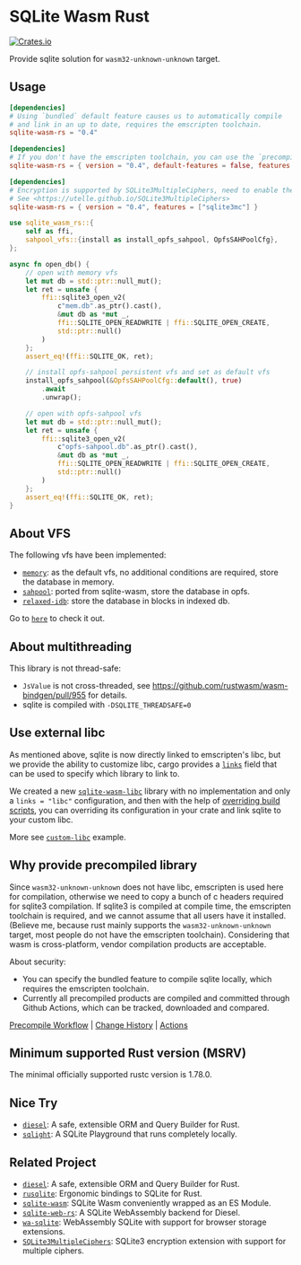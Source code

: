 # SQLite Wasm Rust

[![Crates.io](https://img.shields.io/crates/v/sqlite-wasm-rs.svg)](https://crates.io/crates/sqlite-wasm-rs)

Provide sqlite solution for `wasm32-unknown-unknown` target.

## Usage

```toml
[dependencies]
# Using `bundled` default feature causes us to automatically compile
# and link in an up to date, requires the emscripten toolchain.
sqlite-wasm-rs = "0.4"
```

```toml
[dependencies]
# If you don't have the emscripten toolchain, you can use the `precompiled` feature.
sqlite-wasm-rs = { version = "0.4", default-features = false, features = ["precompiled"] }
```

```toml
[dependencies]
# Encryption is supported by SQLite3MultipleCiphers, need to enable the bundled feature.
# See <https://utelle.github.io/SQLite3MultipleCiphers>
sqlite-wasm-rs = { version = "0.4", features = ["sqlite3mc"] }
```

```rust
use sqlite_wasm_rs::{
    self as ffi,
    sahpool_vfs::{install as install_opfs_sahpool, OpfsSAHPoolCfg},
};

async fn open_db() {
    // open with memory vfs
    let mut db = std::ptr::null_mut();
    let ret = unsafe {
        ffi::sqlite3_open_v2(
            c"mem.db".as_ptr().cast(),
            &mut db as *mut _,
            ffi::SQLITE_OPEN_READWRITE | ffi::SQLITE_OPEN_CREATE,
            std::ptr::null()
        )
    };
    assert_eq!(ffi::SQLITE_OK, ret);

    // install opfs-sahpool persistent vfs and set as default vfs
    install_opfs_sahpool(&OpfsSAHPoolCfg::default(), true)
        .await
        .unwrap();

    // open with opfs-sahpool vfs
    let mut db = std::ptr::null_mut();
    let ret = unsafe {
        ffi::sqlite3_open_v2(
            c"opfs-sahpool.db".as_ptr().cast(),
            &mut db as *mut _,
            ffi::SQLITE_OPEN_READWRITE | ffi::SQLITE_OPEN_CREATE,
            std::ptr::null()
        )
    };
    assert_eq!(ffi::SQLITE_OK, ret);
}
```

## About VFS

The following vfs have been implemented:

* [`memory`](https://github.com/Spxg/sqlite-wasm-rs/tree/master/sqlite-wasm-rs/src/vfs/memory.rs): as the default vfs, no additional conditions are required, store the database in memory.
* [`sahpool`](https://github.com/Spxg/sqlite-wasm-rs/tree/master/sqlite-wasm-rs/src/vfs/sahpool.rs): ported from sqlite-wasm, store the database in opfs.
* [`relaxed-idb`](https://github.com/Spxg/sqlite-wasm-rs/tree/master/sqlite-wasm-rs/src/vfs/relaxed_idb.rs): store the database in blocks in indexed db.

Go to [`here`](https://github.com/Spxg/sqlite-wasm-rs/tree/master/sqlite-wasm-rs/src/vfs/README.md) to check it out.

## About multithreading

This library is not thread-safe:

* `JsValue` is not cross-threaded, see <https://github.com/rustwasm/wasm-bindgen/pull/955> for details.
* sqlite is compiled with `-DSQLITE_THREADSAFE=0`

## Use external libc

As mentioned above, sqlite is now directly linked to emscripten's libc, but we provide the ability to customize libc, cargo provides a [`links`](https://doc.rust-lang.org/cargo/reference/manifest.html#the-links-field) field that can be used to specify which library to link to.

We created a new [`sqlite-wasm-libc`](https://github.com/Spxg/sqlite-wasm-rs/tree/master/sqlite-wasm-libc) library with no implementation and only a `links = "libc"` configuration, and then with the help of [overriding build scripts](https://doc.rust-lang.org/cargo/reference/build-scripts.html#overriding-build-scripts), you can overriding its configuration in your crate and link sqlite to your custom libc.

More see [`custom-libc`](https://github.com/Spxg/sqlite-wasm-rs/tree/master/examples/custom-libc) example.

## Why provide precompiled library

Since `wasm32-unknown-unknown` does not have libc, emscripten is used here for compilation, otherwise we need to copy a bunch of c headers required for sqlite3 compilation. If sqlite3 is compiled at compile time, the emscripten toolchain is required, and we cannot assume that all users have it installed. (Believe me, because rust mainly supports the `wasm32-unknown-unknown` target, most people do not have the emscripten toolchain). Considering that wasm is cross-platform, vendor compilation products are acceptable.

About security:

* You can specify the bundled feature to compile sqlite locally, which requires the emscripten toolchain.
* Currently all precompiled products are compiled and committed through Github Actions, which can be tracked, downloaded and compared.

[Precompile Workflow](https://github.com/Spxg/sqlite-wasm-rs/blob/master/.github/workflows/precompile.yml) | [Change History](https://github.com/Spxg/sqlite-wasm-rs/commits/master/sqlite-wasm-rs/sqlite3) | [Actions](https://github.com/Spxg/sqlite-wasm-rs/actions?query=event%3Aworkflow_dispatch)

## Minimum supported Rust version (MSRV)

The minimal officially supported rustc version is 1.78.0.

## Nice Try

* [`diesel`](https://github.com/diesel-rs/diesel): A safe, extensible ORM and Query Builder for Rust.
* [`sqlight`](https://github.com/Spxg/sqlight): A SQLite Playground that runs completely locally.

## Related Project

* [`diesel`](https://github.com/diesel-rs/diesel): A safe, extensible ORM and Query Builder for Rust.
* [`rusqlite`](https://github.com/rusqlite/rusqlite): Ergonomic bindings to SQLite for Rust.
* [`sqlite-wasm`](https://github.com/sqlite/sqlite-wasm): SQLite Wasm conveniently wrapped as an ES Module.
* [`sqlite-web-rs`](https://github.com/xmtp/sqlite-web-rs): A SQLite WebAssembly backend for Diesel.
* [`wa-sqlite`](https://github.com/rhashimoto/wa-sqlite): WebAssembly SQLite with support for browser storage extensions.
* [`SQLite3MultipleCiphers`](https://github.com/utelle/SQLite3MultipleCiphers): SQLite3 encryption extension with support for multiple ciphers.
